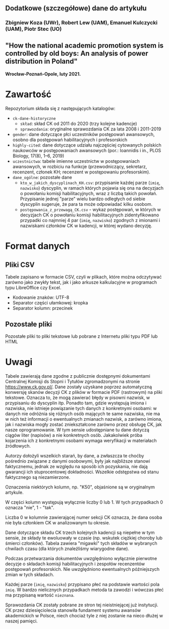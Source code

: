 ## Dodatkowe (szczegółowe) dane do artykułu  
###  Zbigniew Koza (UWr), Robert Lew (UAM), Emanuel Kulczycki (UAM), Piotr Stec (UO) 
##  "How the national academic promotion system is controlled by old boys: An analysis of power distribution in Poland" 
####  Wrocław-Poznań-Opole, luty 2021. 

# Zawartość
Repozytorium składa się z następujących katalogów:
- `ck-dane-historyczne`
  - `skład`: skład CK od 2011 do 2020 (trzy kolejne kadencje)
  - `sprawozdania`: oryginalne sprawozdania CK za lata 2008 i 2011-2019
- `gender`: dane dotyczące płci uczestników postępowań awansowych, osobno dla postępowań habilitacyjnych i profesorskich
- `highly-cited`: dane dotyczące udziału najczęściej cytowanych polskich naukowców w postępowaniach awansowych (por.: Ioannidis i in., PLOS Biology, 17(8), 1–6, 2019)
- `uczestnictwa`: tabele imienne uczestnictw w postępowaniach awansowych, w rozbiciu na funkcje (przewodniczący, sekretarz, recenzent, członek KH; recenzent w postępowaniu profesorskim).
- `dane_ogólne`: pozostałe dane
  -  `kto_w_jakich_dyscyplinach_KH.csv`: przypisanie każdej parze (`imię`, `nazwisko`)  dyscyplin, w ramach których pojawia się ona na decyzjach o powołaniu komisji habilitacyjnych, wraz z liczbą takich powołań. Przypisanie jednej "parze" wielu bardzo odległych od siebie dyscyplin sugeruje, że para ta może odpowiadać kilku osobom.
  -  `postępowania_z_przewagą_CK.csv` - wykaz postępowań, w których w decyzjach CK o powołaniu komisji habilitacyjnych zidentyfikowano przypadki co najmniej 4 par (`imię`, `nazwisko`) zgodnych z imionami i nazwiskami członków CK w kadencji, w której wydano decyzję.

# Format danych
## Pliki CSV
Tabele zapisano w formacie CSV, czyli w plikach, które można odczytywać zarówno jako zwykły tekst, jak i jako arkusze kalkulacyjne w programach typu LibreOffice czy Excel.

-  Kodowanie znaków: UTF-8
-  Separator części ułamkowej: kropka
-  Separator kolumn: przecinek

## Pozostałe pliki
Pozostałe pliki to pliki tekstowe lub pobrane z Internetu pliki typu PDF lub HTML


# Uwagi
Tabele zawierają dane zgodne z publicznie dostępnymi dokumentami Centralnej Komisji ds Stopni i Tytułów zgromadzonymi na stronie https://www.ck.gov.pl/. Dane zostały uzyskane poprzez automatyczną konwersję skanów decyzji CK z plików w formacie PDF (rastrowym) na pliki tekstowe. Oznacza to, że mogą zawierać błędy w pisowni nazwisk, w przypisaniu do dyscyplin itp. Ponadto tam, gdzie występują imiona i nazwiska, nie istnieje powiązanie tych danych z konkretnymi osobami: w danych nie odróżnia się różnych osób mających te same nazwiska, nie ma w nich też informacji o ewentualnych zmianach nazwisk, a zarówno imiona, jak i nazwiska mogły zostać zniekształcone zarówno przez obsługę CK, jak nasze oprogramowanie. W tym sensie udostępniane tu dane dotyczą ciągów liter (napisów) a nie konkretnych osób. Jakakolwiek próba kojarzenia ich z konkretnymi osobami wymaga weryfikacji w materiałach źródłowych.

Autorzy dołożyli wszelkich starań, by dane, a zwłaszcza te choćby pośrednio związane z danymi osobowymi, były jak najbliższe stanowi faktycznemu, jednak ze względu na sposób ich pozyskania, nie dają gwarancji ich stuprocentowej dokładności. Wszelkie odstępstwa od stanu faktycznego są niezamierzone.

Oznaczenia niektórych kolumn, np. "K50", objaśnione są w oryginalnym artykule.

W części kolumn występują wyłącznie liczby 0 lub 1. W tych przypadkach 0 oznacza "nie", 1 - "tak".

Liczba 0 w kolumnie zawierającej numer sekcji CK oznacza, że dana osoba nie była członkiem CK w analizowanym tu okresie.

Dane dotyczące składu CK trzech kolejnych kadencji są niepełne w tym sensie, że składy te ewoluowały w czasie (np. wskutek ciężkiej choroby lub śmierci członków). Tabela zawiera "migawki" tych składów w wybranych chwilach czasu (dla których znaleźliśmy wiarygodne dane).

Podczas przetwarzania dokumentów uwzględniono wyłącznie pierwotne decyzje o składach komisji habilitacyjnych i zespołów recenzentów postępowań profesorskich. Nie uwzględniono ewentualnych późniejszych zmian w tych składach.

Każdej parze (`imię`, `nazwisko`) przypisano płeć na podstawie wartości pola `imię`. W bardzo nielicznych przypadkach metoda ta zawodzi i wówczas płeć ma przypisaną wartość `nieznana`.

Sprawozdania CK zostały pobrane ze stron tej nieistniejącej już instytucji. CK przez dziesięciolecia stanowiła fundament systemu awansów akademickich w Polsce, niech chociaż tyle z niej zostanie na nieco dłużej w naszej pamięci.
